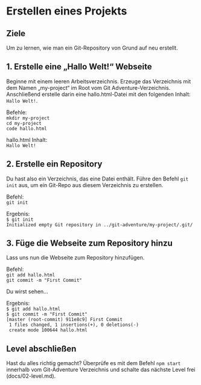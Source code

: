# Erstellen eines Projekts

## Ziele
Um zu lernen, wie man ein Git-Repository von Grund auf neu erstellt.

## 1. Erstelle eine „Hallo Welt!“ Webseite
Beginne mit einem leeren Arbeitsverzeichnis. Erzeuge das Verzeichnis mit dem Namen „my-project“ im Root vom Git Adventure-Verzeichnis. Anschließend erstelle darin eine hallo.html-Datei mit den folgenden Inhalt: `Hallo Welt!`.

Befehle:  
`mkdir my-project`  
`cd my-project`  
`code hallo.html`

hallo.html Inhalt:  
`Hallo Welt!`

## 2. Erstelle ein Repository
Du hast also ein Verzeichnis, das eine Datei enthält. Führe den Befehl `git init` aus, um ein Git-Repo aus diesem Verzeichnis zu erstellen.

Befehl:  
`git init`

Ergebnis:  
`$ git init`    
`Initialized empty Git repository in ../git-adventure/my-project/.git/`

## 3. Füge die Webseite zum Repository hinzu
Lass uns nun die Webseite zum Repository hinzufügen.

Befehl:  
`git add hallo.html`  
`git commit -m "First Commit"`

Du wirst sehen…

Ergebnis:  
`$ git add hallo.html`  
`$ git commit -m "First Commit"`  
`[master (root-commit) 911e8c9] First Commit`  
` 1 files changed, 1 insertions(+), 0 deletions(-)`  
` create mode 100644 hallo.html`

## Level abschließen
Hast du alles richtig gemacht? Überprüfe es mit dem Befehl `npm start` innerhalb vom Git-Adventure Verzeichnis und schalte das nächste Level frei (docs/02-level.md).
